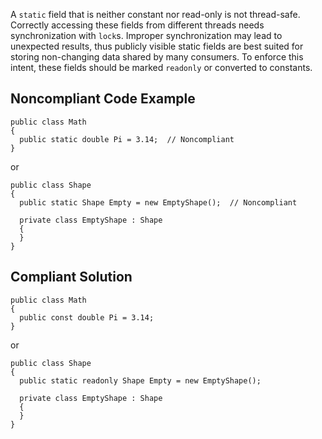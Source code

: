 A `static` field that is neither constant nor read-only is not thread-safe. Correctly accessing these fields from different threads needs synchronization with `lock`s. Improper synchronization may lead to unexpected results, thus publicly visible static fields are best suited for storing non-changing data shared by many consumers. To enforce this intent, these fields should be marked `readonly` or converted to constants.
 
## Noncompliant Code Example

    public class Math
    {
      public static double Pi = 3.14;  // Noncompliant
    }

or

    public class Shape
    {
      public static Shape Empty = new EmptyShape();  // Noncompliant
    
      private class EmptyShape : Shape
      {
      }
    }

## Compliant Solution

    public class Math
    {
      public const double Pi = 3.14;
    }

or

    public class Shape
    {
      public static readonly Shape Empty = new EmptyShape();
    
      private class EmptyShape : Shape
      {
      }
    }